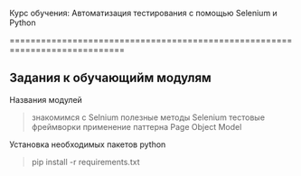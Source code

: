 Курс обучения: Автоматизация тестирования с помощью Selenium и Python

============================================================================

Задания к обучающийм модулям
-----------------------------------------------------------------------------
Названия модулей
> знакомимся с Selnium 
> полезные методы Selenium
> тестовые фреймворки
> применение паттерна Page Object Model

Установка необходимых пакетов python
> pip install -r requirements.txt

